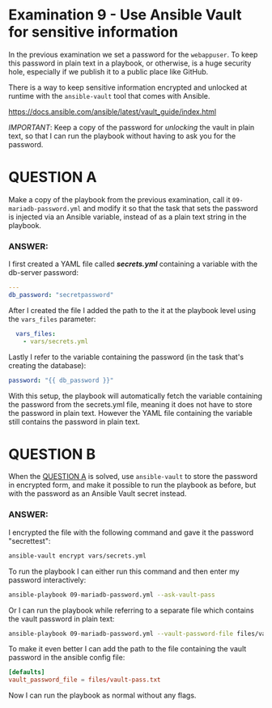 # Examination 9 - Use Ansible Vault for sensitive information

In the previous examination we set a password for the `webappuser`. To keep this password
in plain text in a playbook, or otherwise, is a huge security hole, especially
if we publish it to a public place like GitHub.

There is a way to keep sensitive information encrypted and unlocked at runtime with the
`ansible-vault` tool that comes with Ansible.

https://docs.ansible.com/ansible/latest/vault_guide/index.html

*IMPORTANT*: Keep a copy of the password for _unlocking_ the vault in plain text, so that
I can run the playbook without having to ask you for the password.

# QUESTION A

Make a copy of the playbook from the previous examination, call it `09-mariadb-password.yml`
and modify it so that the task that sets the password is injected via an Ansible variable,
instead of as a plain text string in the playbook.

### ANSWER: 

I first created a YAML file called ***secrets.yml*** containing a variable with the db-server password:
```yaml
---
db_password: "secretpassword"
```

After I created the file I added the path to the it at the playbook level using the `vars_files` parameter:
```yaml
  vars_files:
    - vars/secrets.yml
```
Lastly I refer to the variable containing the password (in the task that's creating the database):
```yaml
password: "{{ db_password }}"
```

With this setup, the playbook will automatically fetch the variable containing the password from the secrets.yml file, meaning it does not have to store the password in plain text. However the YAML file containing the variable still contains the password in plain text.


# QUESTION B

When the [QUESTION A](#question-a) is solved, use `ansible-vault` to store the password in encrypted
form, and make it possible to run the playbook as before, but with the password as an
Ansible Vault secret instead.

### ANSWER:

I encrypted the file with the following command and gave it the password "secrettest":
```bash
ansible-vault encrypt vars/secrets.yml
```

To run the playbook I can either run this command and then enter my password interactively:
```bash
ansible-playbook 09-mariadb-password.yml --ask-vault-pass
```

Or I can run the playbook while referring to a separate file which contains the vault password in plain text:
```bash
ansible-playbook 09-mariadb-password.yml --vault-password-file files/vault-pass.txt
```

To make it even better I can add the path to the file containing the vault password in the ansible config file:
```conf
[defaults]
vault_password_file = files/vault-pass.txt
```

Now I can run the playbook as normal without any flags.